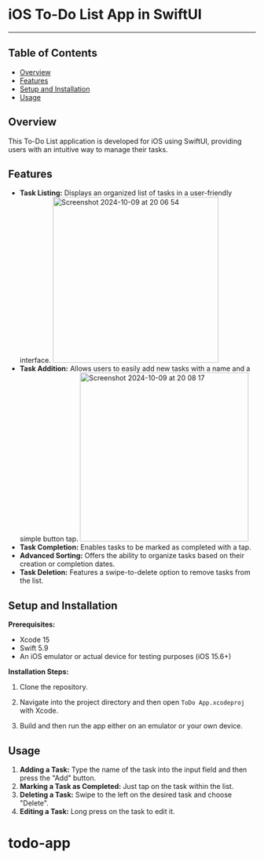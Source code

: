 # iOS To-Do List App in SwiftUI

---

## Table of Contents
- [Overview](#overview)
- [Features](#features)
- [Setup and Installation](#setup-and-installation)
- [Usage](#usage)

## Overview
This To-Do List application is developed for iOS using SwiftUI, providing users with an intuitive way to manage their tasks.

## Features
- **Task Listing:** Displays an organized list of tasks in a user-friendly interface.
  <img width="337" alt="Screenshot 2024-10-09 at 20 06 54" src="https://github.com/user-attachments/assets/7feecf16-115f-4f32-b328-352f2c474e93">
- **Task Addition:** Allows users to easily add new tasks with a name and a simple button tap.
  <img width="343" alt="Screenshot 2024-10-09 at 20 08 17" src="https://github.com/user-attachments/assets/d01f70d9-babd-4d40-83d8-0e75e58c4883">
- **Task Completion:** Enables tasks to be marked as completed with a tap.
- **Advanced Sorting:** Offers the ability to organize tasks based on their creation or completion dates.
- **Task Deletion:** Features a swipe-to-delete option to remove tasks from the list.

## Setup and Installation
**Prerequisites:** 
- Xcode 15
- Swift 5.9
- An iOS emulator or actual device for testing purposes (iOS 15.6+)

**Installation Steps:**
1. Clone the repository.

2. Navigate into the project directory and then open `ToDo App.xcodeproj` with Xcode.
3. Build and then run the app either on an emulator or your own device.

## Usage
1. **Adding a Task:** Type the name of the task into the input field and then press the "Add" button.
2. **Marking a Task as Completed:** Just tap on the task within the list.
3. **Deleting a Task:** Swipe to the left on the desired task and choose "Delete".
4. **Editing a Task:** Long press on the task to edit it.
# todo-app
